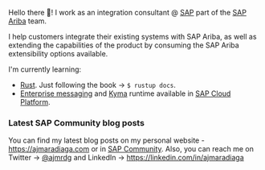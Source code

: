 Hello there 👋! I work as an integration consultant @ [SAP](https://sap.com) part of the [SAP Ariba](https://www.ariba.com/) team. 

I help customers integrate their existing systems with SAP Ariba, as well as extending the capabilities of the product by consuming the SAP Ariba extensibility options available.

I'm currently learning:
- [Rust](https://www.rust-lang.org/). Just following the book -> `$ rustup docs`.
- [Enterprise messaging](https://help.sap.com/viewer/product/SAP_ENTERPRISE_MESSAGING/Cloud/en-US) and [Kyma](https://github.com/kyma-project/kyma) runtime available in [SAP Cloud Platform](https://www.sap.com/products/cloud-platform.html).

### Latest SAP Community blog posts
<!-- SAP-COMMUNITY:START -->
<!-- SAP-COMMUNITY:END -->

You can find my latest blog posts on my personal website - https://ajmaradiaga.com or in [SAP Community](https://people.sap.com/ajmaradiaga#content:blogposts). Also, you can reach me on Twitter -> [@ajmrdg](https://twitter.com/ajmrdg) and LinkedIn -> https://linkedin.com/in/ajmaradiaga

<!--
**ajmaradiaga/ajmaradiaga** is a ✨ _special_ ✨ repository because its `README.md` (this file) appears on your GitHub profile.

Here are some ideas to get you started:

- 🔭 I’m currently working on ...
- 🌱 I’m currently learning ...
- 👯 I’m looking to collaborate on ...
- 🤔 I’m looking for help with ...
- 💬 Ask me about ...
- 📫 How to reach me: ...
- 😄 Pronouns: ...
- ⚡ Fun fact: ...
-->


